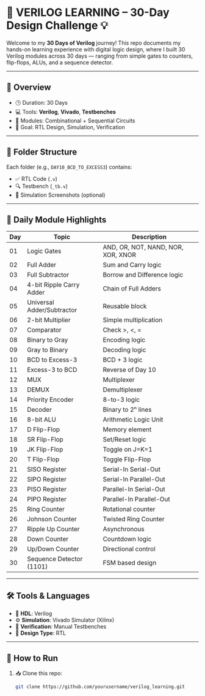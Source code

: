 # 🔧 VERILOG LEARNING – 30-Day Design Challenge 💡

Welcome to my **30 Days of Verilog** journey! This repo documents my hands-on learning experience with digital logic design, where I built 30 Verilog modules across 30 days — ranging from simple gates to counters, flip-flops, ALUs, and a sequence detector.

---

## 🚀 Overview

- 🕒 Duration: 30 Days  
- 💻 Tools: **Verilog**, **Vivado**, **Testbenches**
- 📁 Modules: Combinational + Sequential Circuits
- 🎯 Goal: RTL Design, Simulation, Verification

---

## 📂 Folder Structure

Each folder (e.g., `DAY10_BCD_TO_EXCESS3`) contains:
- ✅ RTL Code (`.v`)
- 🔍 Testbench (`_tb.v`)
- 📸 Simulation Screenshots (optional)

---

## 📅 Daily Module Highlights

| Day | Topic | Description |
|-----|-------------------------------|-------------|
| 01  | Logic Gates                   | AND, OR, NOT, NAND, NOR, XOR, XNOR |
| 02  | Full Adder                   | Sum and Carry logic |
| 03  | Full Subtractor              | Borrow and Difference logic |
| 04  | 4-bit Ripple Carry Adder     | Chain of Full Adders |
| 05  | Universal Adder/Subtractor  | Reusable block |
| 06  | 2-bit Multiplier             | Simple multiplication |
| 07  | Comparator                   | Check >, <, = |
| 08  | Binary to Gray               | Encoding logic |
| 09  | Gray to Binary               | Decoding logic |
| 10  | BCD to Excess-3              | BCD + 3 logic |
| 11  | Excess-3 to BCD              | Reverse of Day 10 |
| 12  | MUX                          | Multiplexer |
| 13  | DEMUX                        | Demultiplexer |
| 14  | Priority Encoder             | 8-to-3 logic |
| 15  | Decoder                      | Binary to 2ⁿ lines |
| 16  | 8-bit ALU                    | Arithmetic Logic Unit |
| 17  | D Flip-Flop                  | Memory element |
| 18  | SR Flip-Flop                 | Set/Reset logic |
| 19  | JK Flip-Flop                 | Toggle on J=K=1 |
| 20  | T Flip-Flop                  | Toggle Flip-Flop |
| 21  | SISO Register                | Serial-In Serial-Out |
| 22  | SIPO Register                | Serial-In Parallel-Out |
| 23  | PISO Register                | Parallel-In Serial-Out |
| 24  | PIPO Register                | Parallel-In Parallel-Out |
| 25  | Ring Counter                 | Rotational counter |
| 26  | Johnson Counter              | Twisted Ring Counter |
| 27  | Ripple Up Counter            | Asynchronous |
| 28  | Down Counter                 | Countdown logic |
| 29  | Up/Down Counter              | Directional control |
| 30  | Sequence Detector (1101)     | FSM based design |

---

## 🛠️ Tools & Languages

- 💬 **HDL**: Verilog
- ⚙️ **Simulation**: Vivado Simulator (Xilinx)
- 🧪 **Verification**: Manual Testbenches
- 📐 **Design Type**: RTL

---

## 🔄 How to Run

1. 📥 Clone this repo:
   ```bash
   git clone https://github.com/yourusername/verilog_learning.git
